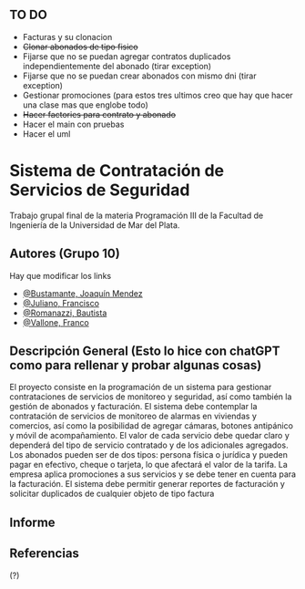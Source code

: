 
## TO DO

* Facturas y su clonacion
* ~~Clonar abonados de tipo fisico~~
* Fijarse que no se puedan agregar contratos duplicados independientemente del abonado (tirar exception)
* Fijarse que no se puedan crear abonados con mismo dni (tirar exception)
* Gestionar promociones (para estos tres ultimos creo que hay que hacer una clase mas que englobe todo)
* ~~Hacer factories para contrato y abonado~~
* Hacer el main con pruebas
* Hacer el uml
# Sistema de Contratación de Servicios de Seguridad

Trabajo grupal final de la materia Programación III de la Facultad de Ingeniería de la Universidad de Mar del Plata.
## Autores (Grupo 10)

Hay que modificar los links

- [@Bustamante, Joaquín Mendez](https://github.com/Whejseider)
- [@Juliano, Francisco](https://github.com/Whejseider)
- [@Romanazzi, Bautista](https://github.com/Whejseider)
- [@Vallone, Franco](https://github.com/Whejseider)


## Descripción General (Esto lo hice con chatGPT como para rellenar y probar algunas cosas)

El proyecto consiste en la programación de un sistema para gestionar contrataciones de servicios de monitoreo y seguridad, así como también la gestión de abonados y facturación. El sistema debe contemplar la contratación de servicios de monitoreo de alarmas en viviendas y comercios, así como la posibilidad de agregar cámaras, botones antipánico y móvil de acompañamiento. El valor de cada servicio debe quedar claro y dependerá del tipo de servicio contratado y de los adicionales agregados. Los abonados pueden ser de dos tipos: persona física o jurídica y pueden pagar en efectivo, cheque o tarjeta, lo que afectará el valor de la tarifa. La empresa aplica promociones a sus servicios y se debe tener en cuenta para la facturación. El sistema debe permitir generar reportes de facturación y solicitar duplicados de cualquier objeto de tipo factura
## Informe

## Referencias
(?)
